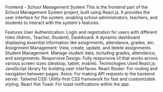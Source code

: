 Frontend - School Management System
This is the frontend part of the School Management System project, built using React.js. It provides the user interface for the system, enabling school administrators, teachers, and students to interact with the system's features.

Features
User Authentication: Login and registration for users with different roles (Admin, Teacher, Student).
Dashboard: A dynamic dashboard displaying essential information like assignments, attendance, grades, etc.
Assignment Management: View, create, update, and delete assignments.
Student Management: Manage student data, including grades, attendance, and assignments.
Responsive Design: Fully responsive UI that works across various screen sizes (desktop, tablet, mobile).
Technologies Used
React.js: JavaScript library for building user interfaces.
React Router: For routing and navigation between pages.
Axios: For making API requests to the backend server.
Tailwind CSS: Utility-first CSS framework for fast and customizable styling.
React Hot Toast: For toast notifications within the app.